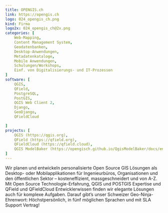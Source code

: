 ```yaml
---
title: OPENGIS.ch
link: https://opengis.ch
logo: 024_opengis_ch.png
kind: Firma
logo2x: 024_opengis_ch@2x.png
categories: [
    Web-Mapping,
    Content Management System,
    Geodatenbanken,
    Desktop-Anwendungen,
    Metadatenkataloge,
    Mobile Anwendungen,
	Schulungen/Workshops,
	Einf. von Digitalisierungs- und IT-Prozessen
]
software: [
    QGIS, 
	QField, 
	PostgreSQL, 
	PostGIS, 
	QGIS Web Client 2, 
	Django, 
	GeoDjango, 
	QFieldCloud

]
projects: [
    QGIS (https://qgis.org),
	QField (https://qfield.org),
	QFieldCloud (https://qfield.cloud),
	QGIS ModelBaker (https://opengisch.github.io/QgisModelBaker/docs/en/index.html)
]
---
```


Wir planen und entwickeln personalisierte Open Source GIS Lösungen als Desktop- oder Mobilapplikationen für Ingenieurbüros, Organisationen und den öffentlichen Sektor – kosteneffizient, massgeschneidert und von A-Z. Mit Open Source Technologie-Erfahrung, QGIS und POSTGIS Expertise und QField und QFieldCloud Entwicklerwissen finden wir elegante Lösungen auch für komplexe Aufgaben. Darauf gibt’s unser Schweizer Geo-Ninja-Ehrenwort: Höchstpersönlich, in fünf möglichen Sprachen und mit SLA Support Vertrag! 

